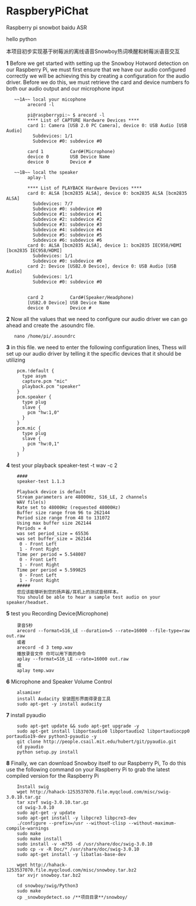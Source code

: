 # RaspberyPiChat
Raspberry pi snowbot baidu ASR

hello python

本项目初步实现基于树莓派的离线语音Snowboy热词唤醒和树莓派语音交互


**1**  Before we get started with setting up the Snowboy Hotword detection on our Raspberry Pi, we
       must first ensure that we have our audio configured correctly
       we will be achieving this by creating a configuration for the audio driver. Before we do this,
       we must retrieve the card and device numbers fo both our audio output and our microphone input
      
       ~~1A~~ local your micophone
            arecord -l
            
            pi@raspberrypi:~ $ arecord -l
            **** List of CAPTURE Hardware Devices ****
            card 1: Camera [USB 2.0 PC Camera], device 0: USB Audio [USB Audio]
              Subdevices: 1/1
              Subdevice #0: subdevice #0
              
            card 1          Card#(Microphone)
            device 0        USB Device Name
            device 0        Device #
            
       ~~1B~~ local the speaker
            aplay-l
           
            **** List of PLAYBACK Hardware Devices ****
            card 0: ALSA [bcm2835 ALSA], device 0: bcm2835 ALSA [bcm2835 ALSA]
              Subdevices: 7/7
              Subdevice #0: subdevice #0
              Subdevice #1: subdevice #1
              Subdevice #2: subdevice #2
              Subdevice #3: subdevice #3
              Subdevice #4: subdevice #4
              Subdevice #5: subdevice #5
              Subdevice #6: subdevice #6
            card 0: ALSA [bcm2835 ALSA], device 1: bcm2835 IEC958/HDMI [bcm2835 IEC958/HDMI]
              Subdevices: 1/1
              Subdevice #0: subdevice #0
            card 2: Device [USB2.0 Device], device 0: USB Audio [USB Audio]
              Subdevices: 1/1
              Subdevice #0: subdevice #0
              
              
            card 2          Card#(Speaker/Headphone)
            [USB2.0 Device] USB Device Name
            device 0        Device #
      
**2**  Now all the values that we need to configure our audio driver we can 
       go ahead and create the .asoundrc file.
       
       nano /home/pi/.asoundrc
       
       
**3**  in this file. we need to enter the following configuration lines, Thess will set up our audio driver
        by telling it the specific devices that it should be utilizing
        
        pcm.!default {
          type asym
          capture.pcm "mic"
          playback.pcm "speaker"
        }
        pcm.speaker {
          type plug
          slave {
            pcm "hw:1,0"
          }
        }
        pcm.mic {
          type plug
          slave {
            pcm "hw:0,1"
          }
        }          

**4**   test your playback
        speaker-test -t wav -c 2
        
        ####
        speaker-test 1.1.3

        Playback device is default
        Stream parameters are 48000Hz, S16_LE, 2 channels
        WAV file(s)
        Rate set to 48000Hz (requested 48000Hz)
        Buffer size range from 96 to 262144
        Period size range from 48 to 131072
        Using max buffer size 262144
        Periods = 4
        was set period_size = 65536
        was set buffer_size = 262144
         0 - Front Left
         1 - Front Right
        Time per period = 5.548007
         0 - Front Left
         1 - Front Right
        Time per period = 5.599825
         0 - Front Left
         1 - Front Right
        #####
        您应该能够听到您的扬声器/耳机上的测试音频样本。
        You should be able to hear a sample test audio on your speaker/headset.
        
**5**   test you Recording Device(Microphone)

        录音5秒
        arecord --format=S16_LE --duration=5 --rate=16000 --file-type=raw out.raw
        或者
        arecord -d 3 temp.wav
        播放录音文件 你可以用下面的命令
        aplay --format=S16_LE --rate=16000 out.raw
        或
        aplay temp.wav 
        
**6**   Microphone and Speaker Volume Control
        
        alsamixer
        install Audacity 安装图形界面得录音工具
        sudo apt-get -y install audacity
        
**7**   install pyaudio
        
        sudo apt-get update && sudo apt-get upgrade -y      
        sudo apt-get install libportaudio0 libportaudio2 libportaudiocpp0 portaudio19-dev python3-pyaudio -y
        git clone http://people.csail.mit.edu/hubert/git/pyaudio.git
        cd pyaudio
        python setup.py install
        
**8**   Finally, we can download Snowboy itself to our Raspberry Pi, To do this use the following
        command on your Raspberry Pi to grab the latest compiled version for the Raspberry Pi
        
        
        Install swig
        wget http://hahack-1253537070.file.myqcloud.com/misc/swig-3.0.10.tar.gz
        tar xzvf swig-3.0.10.tar.gz
        cd swig-3.0.10
        sudo apt-get -y update
        sudo apt-get install -y libpcre3 libpcre3-dev
        ./configure --prefix=/usr --without-clisp --without-maximum-compile-warnings
        sudo make
        sudo make install
        sudo install -v -m755 -d /usr/share/doc/swig-3.0.10
        sudo cp -v -R Doc/* /usr/share/doc/swig-3.0.10
        sudo apt-get install -y libatlas-base-dev
        
        wget http://hahack-1253537070.file.myqcloud.com/misc/snowboy.tar.bz2
        tar xvjr snowboy.tar.bz2
        
        cd snowboy/swig/Python3
        sudo make
        cp _snowboydetect.so /**项目目录**/snowboy/

        
        













